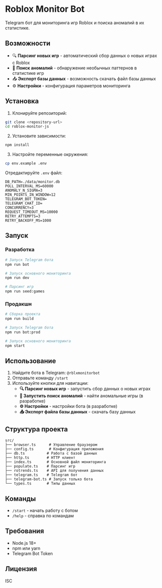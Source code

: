 # Roblox Monitor Bot

Telegram бот для мониторинга игр Roblox и поиска аномалий в их статистике.

## Возможности

- 🔍 **Парсинг новых игр** - автоматический сбор данных о новых играх с Roblox
- 🚨 **Поиск аномалий** - обнаружение необычных паттернов в статистике игр
- 📤 **Экспорт базы данных** - возможность скачать файл базы данных
- ⚙️ **Настройки** - конфигурация параметров мониторинга

## Установка

1. Клонируйте репозиторий:
```bash
git clone <repository-url>
cd roblox-monitor-js
```

2. Установите зависимости:
```bash
npm install
```

3. Настройте переменные окружения:
```bash
cp env.example .env
```

Отредактируйте `.env` файл:
```env
DB_PATH=./data/monitor.db
POLL_INTERVAL_MS=60000
ANOMALY_N_SIGMA=3
MIN_POINTS_IN_WINDOW=12
TELEGRAM_BOT_TOKEN=
TELEGRAM_CHAT_ID=
CONCURRENCY=3
REQUEST_TIMEOUT_MS=10000
RETRY_ATTEMPTS=3
RETRY_BACKOFF_MS=1000
```

## Запуск

### Разработка
```bash
# Запуск Telegram бота
npm run bot

# Запуск основного мониторинга
npm run dev

# Парсинг игр
npm run seed:games
```

### Продакшн
```bash
# Сборка проекта
npm run build

# Запуск Telegram бота
npm run bot:prod

# Запуск основного мониторинга
npm start
```

## Использование

1. Найдите бота в Telegram: `@rblxmonitorbot`
2. Отправьте команду `/start`
3. Используйте кнопки для навигации:
   - **🔍 Парсинг новых игр** - запустить сбор данных о новых играх
   - **🚨 Запустить поиск аномалий** - найти аномальные игры (в разработке)
   - **⚙️ Настройки** - настройки бота (в разработке)
   - **📤 Экспорт файла базы данных** - скачать базу данных

## Структура проекта

```
src/
├── browser.ts      # Управление браузером
├── config.ts       # Конфигурация приложения
├── db.ts          # Работа с базой данных
├── http.ts        # HTTP клиент
├── index.ts       # Основной файл мониторинга
├── populate.ts    # Парсинг игр
├── rotrends.ts    # API для получения данных
├── telegram.ts    # Telegram бот
├── telegram-bot.ts # Запуск только бота
└── types.ts       # Типы данных
```

## Команды

- `/start` - начать работу с ботом
- `/help` - справка по командам

## Требования

- Node.js 18+
- npm или yarn
- Telegram Bot Token

## Лицензия

ISC
